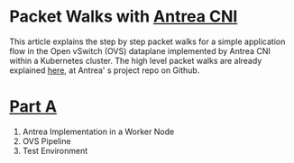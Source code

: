 # Packet Walks with [Antrea CNI](https://github.com/vmware-tanzu/antrea)

This article explains the step by step packet walks for a simple application flow in the Open vSwitch (OVS) dataplane implemented by Antrea CNI within a Kubernetes cluster. The high level packet walks are already explained [here](https://github.com/vmware-tanzu/antrea/blob/master/docs/architecture.md#pod-networking), at Antrea' s project repo on Github.

# [Part A]()

1. Antrea Implementation in a Worker Node
2. OVS Pipeline
3. Test Environment
